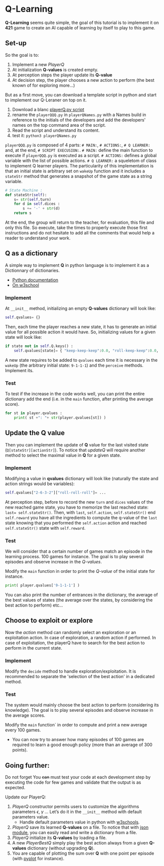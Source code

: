 # Q-Learning

**Q-Learning** seems quite simple, the goal of this tutorial is to implement it on **421** game to create an AI capable of learning by itself to play to this game.

## Set-up

So the goal is to:

1. Implement a new *PlayerQ*
2. At initialization **Q-values** is created empty.
3. At perception steps the player update its **Q-value** 
4. At decision step, the player chooses a new action to perform (the best known of for exploring more...)

But as a first move, you can download a template script in python and start to implement our Q-Leraner on top on it.

1. Download a blanc [playerQ.py script](https://bitbucket.org/imt-mobisyst/lecture-d2u/raw/master/resources/playerQQQ.py)
2. rename the `playerQQQ.py` in `playerQNames.py` with a Names build in reference to the initials of the developers and add the developers' names on the top command area of the script.
3. Read the script and understand its content. 
4. test it: `python3 playerQNames.py`

 `playerQQQ.py` is composed of 4 parts: `# MAIN:`,  `# ACTIONS:`, `# Q LEARNER:` and, at the end, `# SCRIPT EXECUSION:`.
`# MAIN:` define the main function to execute if `playerQQQ.py` is executed as a script.
`# ACTIONS:` defines a global variable with the list of possible actions.
`# Q LEARNER:` a squeletom of class to implement Q learner players.
The particularity of this implementation is that an initial state is arbitrary set on `wakeUp` function and it includes a `stateStr` method that generates a snapshot of the game state as a string variable.

```python
# State Machine :
def stateStr(self):
    s= str(self.turn)
    for d in self.dices :
        s += '-' + str(d)
    return s
```

At the end, the group will return to the teacher, for evaluation, this file and only this file.
So execute, take the times to properly execute those first instructions and do not hesitate to add all the comments that would help a reader to understand your work.


## Q as a dictionary

A simple way to implement **Q** in python language is to implement it as a Dictionnary of dictionaries.

- [Python documentation](https://docs.python.org/3.8/tutorial/datastructures.html#dictionaries)
- [On w3school](https://www.w3schools.com/python/python_dictionaries.asp)

### Implement

At `__init__` method, initializing an empty **Q-values** dictionary will look like:

```python
self.qvalues= {}
```

Then, each time the player reaches a new state, it has to generate an initial value for all possible action it would have. So, initializing values for a given state will look like:

```python
if state not in self.Q.keys() :
    self.qvalues[state]= { "keep-keep-keep":0.0, "roll-keep-keep":0.0, "keep-roll-keep":0.0, "roll-roll-keep":0.0, "keep-keep-roll":0.0, "roll-keep-roll":0.0, "keep-roll-roll":0.0, "roll-roll-roll":0.0 }
```

A new state requires to be added to `qvalues` each time it is necessary in the `wakeUp`  (the arbitrary initial state: `9-1-1-1`) and the `perceive` methods.
Implement its.

### Test

To test if the increase in the code works well, you can print the entire dictionary add the end (i.e. in the `main` function, after printing the average score).

```python
for st in player.qvalues :
    print( st +": "+ str(player.qvalues[st]) )
```

## Update the Q value

Then you can implement the update of **Q** value for the last visited state (`Q[stateStr][actionStr]`). To notice that *updateQ* will require another method to select the maximal value in **Q** for a given state.

### Implement

Modifying a value in **qvalues** dictionary will look like (naturally the state and action strings would be variables):

```python
self.qvalues["2-6-3-2"]["roll-roll-roll"]= ...
```

At perception step, before to record the new `turn` and `dices` values of the new reached game state, you have to memorize the last reached state: `last= self.stateStr()`.
Then, with `last`, `self.action`, `self.stateStr()` end  `self.reward` you have all the ingredients to compute the q-value of the `last` state knowing that you performed the `self.action` action and reached `self.stateStr()` state with `self.reward`.

### Test

We will consider that a certain number of games match an episode in the learning process.
$100$  games for instance.
The goal is to play several episodes and observe increase in the *Q-values*.

Modify the `main` function in order to print the *Q-value* of the initial state for instance.

```python
print( player.qvalues['9-1-1-1'] )
```

You can also print the number of entrances in the dictionary, the average of the best values of states (the average over the states, by considering the best action to perform) etc...

## Choose to exploit or explore

Now the *action* method can randomly select an exploration or an exploitation action.
In case of exploration, a random action if performed.
In case of exploitation, the playerQ have to search for the best action to perform in the current state.

### Implement

Modify the `decide` method to handle exploration/exploitation.
It is recommended to separate the 'selection of the best action' in a dedicated method.

### Test

The system would mainly choose the best action to perform (considering its knowledge).
The goal is to play several episodes and observe increase in the average scores.

Modify the `main` function` in order to compute and print a new average every $100$ games.

- You can now try to answer how many episodes of $100$ games are required to learn a good enough policy (more than an average of 300 points).

<!--pageBreak-->

## Going further:

Do not forget 
You ~~can~~ must test your code at each development step by executing the code for few games and validate that the output is as expected.

Update our PlayerQ:

1. *PlayerQ* constructor permits users to customize the algorithms parameters $\epsilon$, $\gamma$ ... Let’s do it in the `__init__` method with default parameters value.
   - Handle default parameters value in python with [w3schools](https://www.w3schools.com/python/gloss_python_function_default_parameter.asp).
2. *PlayerQ* save its learned **Q-values** on a file. To notice that with [json module](https://docs.python.org/fr/3/library/json.html), you can easily read and write a dictionary from a file.
3. *PlayerQ* initialize its **Q-values** by loading a file.
4. A new *PlayerBestQ* simply play the best action always from a given **Q-values** dictionary (without upgrading **Q**).
5. You are capable of plotting the sum over **Q** with one point per episode (with [pyplot](https://matplotlib.org/stable/tutorials/introductory/pyplot.html) for instance).
